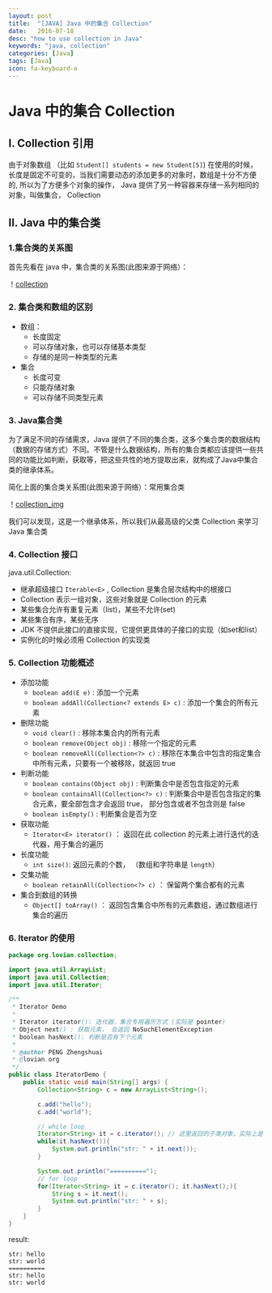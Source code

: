 ```yaml
---
layout: post
title:  "[JAVA] Java 中的集合 Collection"
date:   2016-07-18
desc: "how to use collection in Java"
keywords: "java, collection"
categories: [Java]
tags: [Java]
icon: fa-keyboard-o
---
```


# Java 中的集合 Collection

## I. Collection 引用

由于对象数组 （比如 ```Student[] students = new Student[5]```) 在使用的时候，长度是固定不可变的，当我们需要动态的添加更多的对象时，数组是十分不方便的,  所以为了方便多个对象的操作， Java 提供了另一种容器来存储一系列相同的对象，叫做集合， Collection

## II. Java 中的集合类

### 1.集合类的关系图

首先先看在 java 中，集合类的关系图(此图来源于网络）：

！[collection](https://zhengshuaipeng.github.io/static/img/blog/2016/07/collection.png)


### 2. 集合类和数组的区别

-	数组：
	-	长度固定
	-	可以存储对象，也可以存储基本类型
	-	存储的是同一种类型的元素
-	集合
	-	长度可变
	-	只能存储对象
	-	可以存储不同类型元素

### 3. Java集合类

为了满足不同的存储需求，Java 提供了不同的集合类，这多个集合类的数据结构（数据的存储方式）不同。不管是什么数据结构，所有的集合类都应该提供一些共同的功能比如判断，获取等，把这些共性的地方提取出来，就构成了Java中集合类的继承体系。

简化上面的集合类关系图(此图来源于网络）：常用集合类

！[collection_img](https://zhengshuaipeng.github.io/static/img/blog/2016/07/collection_img.png)

我们可以发现，这是一个继承体系，所以我们从最高级的父类 Collection 来学习 Java 集合类

### 4. Collection 接口

java.util.Collection<E>:

-	继承超级接口 ```Iterable<E>``` , Collection 是集合层次结构中的根接口
-	Collection 表示一组对象，这些对象就是 Collection 的元素
-	某些集合允许有重复元素（list)，某些不允许(set)
-	某些集合有序，某些无序
-	JDK 不提供此接口的直接实现，它提供更具体的子接口的实现（如set和list）
-	实例化的时候必须用 Collection 的实现类

### 5. Collection 功能概述

-	添加功能
	-	```boolean add(E e)``` : 添加一个元素
	-	```boolean addAll(Collection<? extends E> c)``` : 添加一个集合的所有元素
-	删除功能
	-	```void clear()``` : 移除本集合内的所有元素
	-	```boolean remove(Object obj)``` : 移除一个指定的元素
	-	```boolean removeAll(Collection<?> c)``` : 移除在本集合中包含的指定集合中所有元素，只要有一个被移除，就返回 true
-	判断功能
	-	```boolean contains(Object obj)``` : 判断集合中是否包含指定的元素
	-	```boolean containsAll(Collection<?> c)``` : 判断集合中是否包含指定的集合元素，要全部包含才会返回 true， 部分包含或者不包含则是 false
	-	```boolean isEmpty()``` : 判断集合是否为空
-	获取功能
	-	```Iterator<E> iterator()``` ： 返回在此 collection 的元素上进行迭代的迭代器，用于集合的遍历
-	长度功能
	-	```int size()```: 返回元素的个数， （数组和字符串是 ```length```）
-	交集功能
	-	```boolean retainAll(Collection<?> c)``` ： 保留两个集合都有的元素
-	集合到数组的转换
	-	```Object[] toArray()``` ： 返回包含集合中所有的元素数组，通过数组进行集合的遍历


### 6. Iterator 的使用

```java
package org.lovian.collection;

import java.util.ArrayList;
import java.util.Collection;
import java.util.Iterator;

/**
 * Iterator Demo
 *
 * Iterator iterator(): 迭代器，集合专用遍历方式 (实际是 pointer)
 * Object next() : 获取元素， 会返回 NoSuchElementException
 * boolean hasNext(): 判断是否有下个元素
 *
 * @author PENG Zhengshuai
 * @lovian.org
 */
public class IteratorDemo {
	public static void main(String[] args) {
		Collection<String> c = new ArrayList<String>();

		c.add("hello");
		c.add("world");

		// while loop
		Iterator<String> it = c.iterator(); // 这里返回的子类对象，实际上是多态
		while(it.hasNext()){
			System.out.println("str: " + it.next());
		}

		System.out.println("==========");
		// for loop
		for(Iterator<String> it = c.iterator(); it.hasNext();){
			String s = it.next();
			System.out.println("str: " + s);
		}
	}
}
```

result:

```
str: hello
str: world
==========
str: hello
str: world
```
